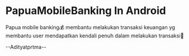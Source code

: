 # PapuaMobileBanking In Android
Papua mobile banking💰
membantu melakukan transaksi keuangan yg membantu user mendapatkan kendali penuh dalam melakukan transaksi💸

--Adityatprtma--
